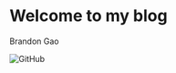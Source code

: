 # Welcome to my blog
Brandon Gao






![GitHub](https://drive.google.com/file/d/1oglp4k9hRs7LwebA94tflqBpcdKgQh88/view?usp=sharing)
